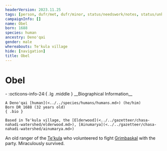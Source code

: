 ```yaml
---
headerVersion: 2023.11.25
tags: [person, dufr/met, dufr/minor, status/needswork/notes, status/unknown]
campaignInfo: []
name: Obel
born: 1688
species: human
ancestry: Deno'qai
gender: male
whereabouts: Te'kula village
hide: [navigation]
title: Obel
---
```

# Obel
<div class="grid cards ext-narrow-margin ext-one-column" markdown>
- :octicons-info-24:{ .lg .middle } __Biographical Information__

    A Deno'qai [human](<../../species/humans/humans.md>) (he/him)  
    Born DR 1688 (32 years old)  
    { .bio }

    Based in Te'kula village, the [Elderwood](<../../gazetteer/chasa-nahadi-watershed/elderwood.md>), [Ainumarya](<../../gazetteer/chasa-nahadi-watershed/ainumarya.md>)
</div>


An old ranger of the [Te'kula](<../../groups/deno-qai-tribes/te-kula.md>) who volunteered to fight [Grimbaskal](<../other-nonhumans/mezzar.md>) with the party. Miraculously survived. 
